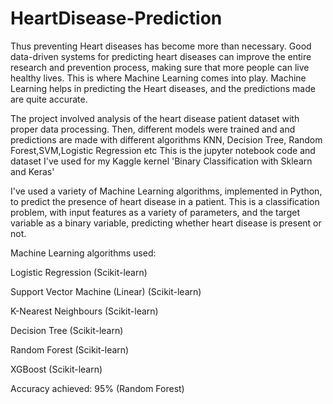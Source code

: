 # HeartDisease-Prediction


Thus preventing Heart diseases has become more than necessary. Good data-driven systems for predicting heart diseases can improve the entire research and prevention process, making sure that more people can live healthy lives. This is where Machine Learning comes into play. Machine Learning helps in predicting the Heart diseases, and the predictions made are quite accurate.

The project involved analysis of the heart disease patient dataset with proper data processing. Then, different models were trained and and predictions are made with different algorithms KNN, Decision Tree, Random Forest,SVM,Logistic Regression etc This is the jupyter notebook code and dataset I've used for my Kaggle kernel 'Binary Classification with Sklearn and Keras'

I've used a variety of Machine Learning algorithms, implemented in Python, to predict the presence of heart disease in a patient. This is a classification problem, with input features as a variety of parameters, and the target variable as a binary variable, predicting whether heart disease is present or not.

Machine Learning algorithms used:

Logistic Regression (Scikit-learn)

Support Vector Machine (Linear) (Scikit-learn)

K-Nearest Neighbours (Scikit-learn)


Decision Tree (Scikit-learn)

Random Forest (Scikit-learn)

XGBoost (Scikit-learn)

Accuracy achieved: 95% (Random Forest)


